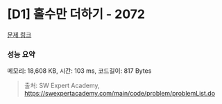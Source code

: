 # [D1] 홀수만 더하기 - 2072 

[문제 링크](https://swexpertacademy.com/main/code/problem/problemDetail.do?contestProbId=AV5QSEhaA5sDFAUq) 

### 성능 요약

메모리: 18,608 KB, 시간: 103 ms, 코드길이: 817 Bytes



> 출처: SW Expert Academy, https://swexpertacademy.com/main/code/problem/problemList.do